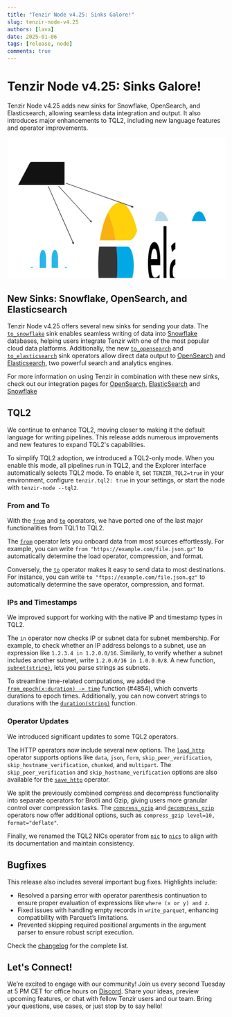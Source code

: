 ```yaml
---
title: "Tenzir Node v4.25: Sinks Galore!"
slug: tenzir-node-v4.25
authors: [lava]
date: 2025-01-06
tags: [release, node]
comments: true
---
```


# Tenzir Node v4.25: Sinks Galore!

Tenzir Node v4.25 adds new sinks for Snowflake, OpenSearch, and Elasticsearch, allowing seamless data integration and output. It also introduces major enhancements to TQL2, including new language features and operator improvements.

![Tenzir Node v4.25](tenzir-node-v4.25.excalidraw.svg)

[github-release]: https://github.com/tenzir/tenzir/releases/tag/v4.25.0

<!-- truncate -->

## New Sinks: Snowflake, OpenSearch, and Elasticsearch

Tenzir Node v4.25 offers several new sinks for sending your data. The [`to_snowflake`](/next/tql2/operators/to_snowflake) sink enables seamless writing of data into
[Snowflake](https://www.snowflake.com) databases, helping users integrate Tenzir with one of the most popular cloud data platforms. Additionally, the
new [`to_opensearch`](/next/tql2/operators/to_opensearch) and [`to_elasticsearch`](/next/tql2/operators/to_elasticsearch) sink operators allow direct data output to
[OpenSearch](https://opensearch.org/) and [Elasticsearch](https://www.elastic.co/elasticsearch), two powerful search and analytics engines.

For more information on using Tenzir in combination with these new sinks, check out our integration pages for [OpenSearch](/next/integrations/opensearch), 
[ElasticSearch](/next/integrations/elasticsearch) and [Snowflake](/next/integrations/snowflake)

## TQL2

We continue to enhance TQL2, moving closer to making it the default language for writing pipelines. This release adds numerous improvements and new features to expand TQL2's capabilities.

To simplify TQL2 adoption, we introduced a TQL2-only mode. When you enable this mode, all pipelines run in TQL2, and the Explorer interface automatically selects TQL2 mode. To enable it, set `TENZIR_TQL2=true` in your environment, configure `tenzir.tql2: true` in your settings, or start the node with `tenzir-node --tql2`.

### From and To

With the [`from`](/next/tql2/operators/from) and [`to`](/next/tql2/operators/to) operators, we have ported one of the last major functionalities from TQL1 to TQL2.

The [`from`](/next/tql2/operators/from) operator lets you onboard data from most sources effortlessly. For example, you can write `from "https://example.com/file.json.gz"` to automatically determine the load operator, compression, and format.

Conversely, the [`to`](/next/tql2/operators/to) operator makes it easy to send data to most destinations. For instance, you can write `to "ftps://example.com/file.json.gz"` to automatically determine the save operator, compression, and format.

### IPs and Timestamps

We improved support for working with the native IP and timestamp types in TQL2.

The `in` operator now checks IP or subnet data for subnet membership. For example, to check whether an IP address belongs to a subnet, use an expression like `1.2.3.4 in 1.2.0.0/16`. Similarly, to verify whether a subnet includes another subnet, write `1.2.0.0/16 in 1.0.0.0/8`. A new function, [`subnet(string)`](/next/tql2/functions/subnet), lets you parse strings as subnets.

To streamline time-related computations, we added the [`from_epoch(x:duration) -> time`](/next/tql2/functions/from_epoch) function (#4854), which converts durations to epoch times. Additionally, you can now convert strings to durations with the [`duration(string)`](/next/tql2/functions/duration) function.

### Operator Updates

We introduced significant updates to some TQL2 operators.

The HTTP operators now include several new options. The [`load_http`](/next/tql2/operators/load_http) operator supports options like `data`, `json`, `form`, `skip_peer_verification`, `skip_hostname_verification`, `chunked`, and `multipart`. The `skip_peer_verification` and `skip_hostname_verification` options are also available for the [`save_http`](/next/tql2/operators/save_http) operator.

We split the previously combined compress and decompress functionality into separate operators for Brotli and Gzip, giving users more granular control over compression tasks. The [`compress_gzip`](/next/tql2/operators/compress_gzip) and [`decompress_gzip`](/next/tql2/operators/decompress_gzip) operators now offer additional options, such as `compress_gzip level=10, format="deflate"`.

Finally, we renamed the TQL2 NICs operator from [`nic`](/next/tql2/operators/nic) to [`nics`](/next/tql2/operators/nics) to align with its documentation and maintain consistency.

## Bugfixes

This release also includes several important bug fixes. Highlights include:

- Resolved a parsing error with operator parenthesis continuation to ensure proper evaluation of expressions like `where (x or y) and z`.
- Fixed issues with handling empty records in `write_parquet`, enhancing compatibility with Parquet’s limitations.
- Prevented skipping required positional arguments in the argument parser to ensure robust script execution.

Check the [changelog][changelog] for the complete list.

## Let's Connect!

We’re excited to engage with our community! Join us every second Tuesday at 5 PM CET for office hours on [Discord][discord]. Share your ideas, preview upcoming features, or chat with fellow Tenzir users and our team. Bring your questions, use cases, or just stop by to say hello!

[discord]: /discord  
[changelog]: /changelog#v4250  
